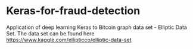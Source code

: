 # Keras-for-fraud-detection
Application of deep learning Keras to Bitcoin graph data set - Elliptic Data Set. The data set can be found here https://www.kaggle.com/ellipticco/elliptic-data-set 
